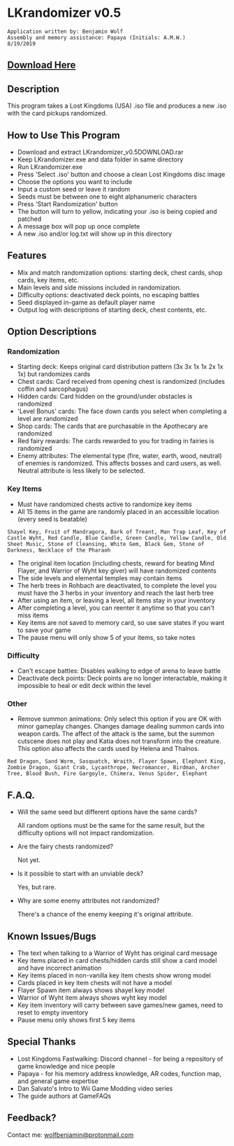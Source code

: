 # LKrandomizer v0.5
~~~
Application written by: Benjamin Wolf
Assembly and memory assistance: Papaya (Initials: A.M.W.)
8/19/2019
~~~
## [Download Here](https://github.com/BenjWolf/LKrandomizer/releases/download/v0.5/LKrandomizer_v0.5DOWNLOAD.rar)
## Description

This program takes a Lost Kingdoms (USA) .iso file and produces a new .iso with the card pickups randomized.

## How to Use This Program

* Download and extract LKrandomizer_v0.5DOWNLOAD.rar
* Keep LKrandomizer.exe and data folder in same directory
* Run LKrandomizer.exe
* Press 'Select .iso' button and choose a clean Lost Kingdoms disc image
* Choose the options you want to include
* Input a custom seed or leave it random
* Seeds must be between one to eight alphanumeric characters
* Press 'Start Randomization' button
* The button will turn to yellow, indicating your .iso is being copied and patched
* A message box will pop up once complete
* A new .iso and/or log.txt will show up in this directory

## Features

* Mix and match randomization options: starting deck, chest cards, shop cards, key items, etc.
* Main levels and side missions included in randomization.
* Difficulty options: deactivated deck points, no escaping battles
* Seed displayed in-game as default player name
* Output log with descriptions of starting deck, chest contents, etc.

## Option Descriptions

### Randomization

* Starting deck: Keeps original card distribution pattern (3x 3x 1x 1x 2x 1x 1x) but randomizes cards
* Chest cards: Card received from opening chest is randomized (includes coffin and sarcophagus)
* Hidden cards: Card hidden on the ground/under obstacles is randomized
* 'Level Bonus' cards: The face down cards you select when completing a level are randomized
* Shop cards: The cards that are purchasable in the Apothecary are randomized
* Red fairy rewards: The cards rewarded to you for trading in fairies is randomized
* Enemy attributes: The elemental type (fire, water, earth, wood, neutral) of enemies is randomized. This affects bosses and card users, as well. Neutral attribute is less likely to be selected.

### Key Items

* Must have randomized chests active to randomize key items
* All 15 items in the game are randomly placed in an accessible location (every seed is beatable)
~~~
Shayel Key, Fruit of Mandragora, Bark of Treant, Man Trap Leaf, Key of Castle Wyht, Red Candle, Blue Candle, Green Candle, Yellow Candle, Old Sheet Music, Stone of Cleansing, White Gem, Black Gem, Stone of Darkness, Necklace of the Pharaoh
~~~
* The original item location (including chests, reward for beating Mind Flayer, and Warrior of Wyht key giver) will have randomized contents
* The side levels and elemental temples may contain items
* The herb trees in Rohbach are deactivated, to complete the level you must have the 3 herbs in your inventory and reach the last herb tree
* After using an item, or leaving a level, all items stay in your inventory
* After completing a level, you can reenter it anytime so that you can't miss items
* Key items are not saved to memory card, so use save states if you want to save your game
* The pause menu will only show 5 of your items, so take notes

### Difficulty

* Can't escape battles: Disables walking to edge of arena to leave battle
* Deactivate deck points: Deck points are no longer interactable, making it impossible to heal or edit deck within the level

### Other

* Remove summon animations: Only select this option if you are OK with minor gameplay changes. Changes damage dealing summon cards into weapon cards.
The affect of the attack is the same, but the summon cutscene does not play and Katia does not transform into the creature. This option also affects the cards used by Helena and Thalnos.
~~~
Red Dragon, Sand Worm, Sasquatch, Wraith, Flayer Spawn, Elephant King, Zombie Dragon, Giant Crab, Lycanthrope, Necromancer, Birdman, Archer Tree, Blood Bush, Fire Gargoyle, Chimera, Venus Spider, Elephant
~~~

## F.A.Q.

* Will the same seed but different options have the same cards?

  All random options must be the same for the same result, but the difficulty options will not impact randomization.
  
* Are the fairy chests randomized?

  Not yet.
  
* Is it possible to start with an unviable deck?

  Yes, but rare.
  
* Why are some enemy attributes not randomized?

  There's a chance of the enemy keeping it's original attribute.

## Known Issues/Bugs

* The text when talking to a Warrior of Wyht has original card message
* Key items placed in card chests/hidden cards still show a card model and have incorrect animation
* Key items placed in non-vanilla key item chests show wrong model
* Cards placed in key item chests will not have a model
* Flayer Spawn item always shows shayel key model
* Warrior of Wyht item always shows wyht key model 
* Key item inventory will carry between save games/new games, need to reset to empty inventory
* Pause menu only shows first 5 key items

## Special Thanks

* Lost Kingdoms Fastwalking: Discord channel - for being a repository of game knowledge and nice people
* Papaya - for his memory address knowledge, AR codes, function map, and general game expertise
* Dan Salvato's Intro to Wii Game Modding video series
* The guide authors at GameFAQs

## Feedback?

Contact me:
wolfbenjamin@protonmail.com
